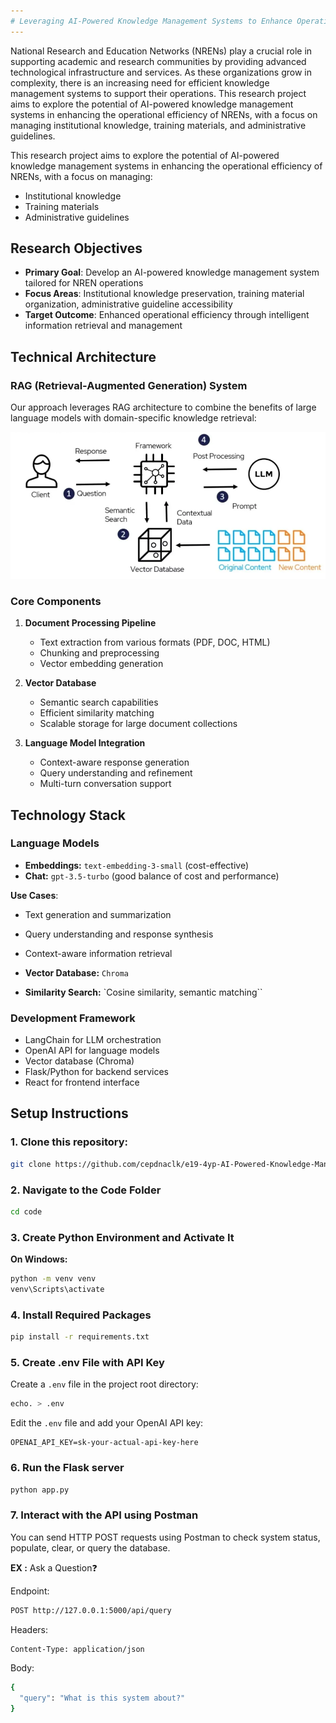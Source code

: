 ```yaml
---
# Leveraging AI-Powered Knowledge Management Systems to Enhance Operational Efficiency
---
```


National Research and Education Networks (NRENs) play a crucial role in supporting academic and research communities
by providing advanced technological infrastructure and services. As these organizations grow in complexity, there is an
increasing need for efficient knowledge management systems to support their operations. This research project aims to explore
the potential of AI-powered knowledge management systems in enhancing the operational efficiency of NRENs, with a
focus on managing institutional knowledge, training materials, and administrative guidelines.

This research project aims to explore the potential of AI-powered knowledge management systems in enhancing the operational efficiency of NRENs, with a focus on managing:

- Institutional knowledge
- Training materials
- Administrative guidelines

## Research Objectives

- **Primary Goal**: Develop an AI-powered knowledge management system tailored for NREN operations
- **Focus Areas**: Institutional knowledge preservation, training material organization, administrative guideline accessibility
- **Target Outcome**: Enhanced operational efficiency through intelligent information retrieval and management

## Technical Architecture

### RAG (Retrieval-Augmented Generation) System

Our approach leverages RAG architecture to combine the benefits of large language models with domain-specific knowledge retrieval:

![ARG ARCHITECTURE](docs/images/arg_arch.png)

### Core Components

1. **Document Processing Pipeline**

   - Text extraction from various formats (PDF, DOC, HTML)
   - Chunking and preprocessing
   - Vector embedding generation

2. **Vector Database**

   - Semantic search capabilities
   - Efficient similarity matching
   - Scalable storage for large document collections

3. **Language Model Integration**
   - Context-aware response generation
   - Query understanding and refinement
   - Multi-turn conversation support


## Technology Stack

### Language Models

- **Embeddings:** `text-embedding-3-small` (cost-effective)
- **Chat:** `gpt-3.5-turbo` (good balance of cost and performance)

**Use Cases**:
  - Text generation and summarization
  - Query understanding and response synthesis
  - Context-aware information retrieval

- **Vector Database:** `Chroma`
- **Similarity Search:** `Cosine similarity, semantic matching``

### Development Framework

- LangChain for LLM orchestration
- OpenAI API for language models
- Vector database (Chroma)
- Flask/Python for backend services
- React for frontend interface


## Setup Instructions

### 1. Clone this repository:
   ```bash
   git clone https://github.com/cepdnaclk/e19-4yp-AI-Powered-Knowledge-Management-System.git
   ```

### 2. Navigate to the Code Folder

```bash
cd code
```

### 3. Create Python Environment and Activate It

**On Windows:**
```bash
python -m venv venv
venv\Scripts\activate
```

### 4. Install Required Packages

```bash
pip install -r requirements.txt
```

### 5. Create .env File with API Key

Create a `.env` file in the project root directory:

```bash
echo. > .env
```

Edit the `.env` file and add your OpenAI API key:

```
OPENAI_API_KEY=sk-your-actual-api-key-here
```

### 6. Run the Flask server

```bash
python app.py
```

### 7. Interact with the API using Postman

You can send HTTP POST requests using Postman to check system status,  populate, clear, or query the database.

**EX :**  Ask a Question❓

Endpoint:
```bash
POST http://127.0.0.1:5000/api/query
```
Headers:
```bash
Content-Type: application/json
```
Body:
```bash
{
  "query": "What is this system about?"
}
```

